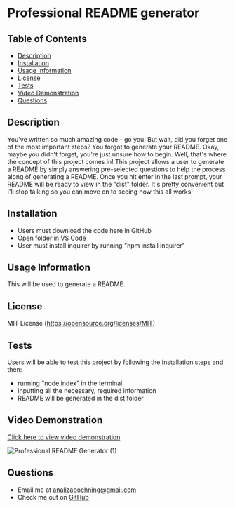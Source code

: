 # Professional README generator

  ## Table of Contents
  - [Description](#description)
  - [Installation](#install)
  - [Usage Information](#usage)
  - [License](#license)
  - [Tests](#test)
  - [Video Demonstration](#videodemo)
  - [Questions](#questions)

  ## Description
  You've written so much amazing code - go you! But wait, did you forget one of the most important steps? You forgot to generate your README. Okay, maybe you didn't forget, you're just unsure how to begin. Well, that's where the concept of this project comes in! This project allows a user to generate a README by simply answering pre-selected questions to help the process along of generating a README. Once you hit enter in the last prompt, your README will be ready to view in the "dist" folder. It's pretty convenient but I'll stop talking so you can move on to seeing how this all works!

  ## Installation
  - Users must download the code here in GitHub 
  - Open folder in VS Code
  - User must install inquirer by running "npm install inquirer"

  ## Usage Information
  This will be used to generate a README.

  ## License
  MIT License
  (https://opensource.org/licenses/MIT)

  ## Tests
  Users will be able to test this project by following the Installation steps and then:
  - running "node index" in the terminal
  - inputting all the necessary, required information
  - README will be generated in the dist folder

  ## Video Demonstration
  [Click here to view video demonstration](https://drive.google.com/file/d/1u3tL0cdQROHh82AMtOvXP_BOIgXtXGRH/view)
  
  ![Professional README Generator (1)](https://user-images.githubusercontent.com/96861913/169619884-cb092ea8-3275-4386-89a4-db0aa7cb0d5a.gif)


  ## Questions
  - Email me at <analizaboehning@gmail.com>
  - Check me out on [GitHub](https://github.com/analizajb)
  
  
